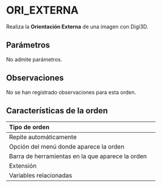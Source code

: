 # ORI\_EXTERNA

Realiza la **Orientación Externa** de una imagen con Digi3D.

## Parámetros

No admite parámetros.

## Observaciones

No se han registrado observaciones para esta orden.

## Características de la orden

| Tipo de orden |  |
| :--- | :--- |
| Repite automáticamente |  |
| Opción del menú donde aparece la orden |  |
| Barra de herramientas en la que aparece la orden |  |
| Extensión |  |
| Variables relacionadas |  |

